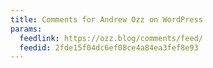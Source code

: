 ```yaml
---
title: Comments for Andrew Ozz on WordPress
params:
  feedlink: https://ozz.blog/comments/feed/
  feedid: 2fde15f04dc6ef08ce4a84ea3fef8e93
---
```

